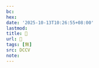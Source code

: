 ```yaml
---
bc:
hex:
date: '2025-10-13T10:26:55+08:00'
lastmod:
title: 􀧔
url: 􀧔
tags: [無]
src: DCCV
note:
---
```

